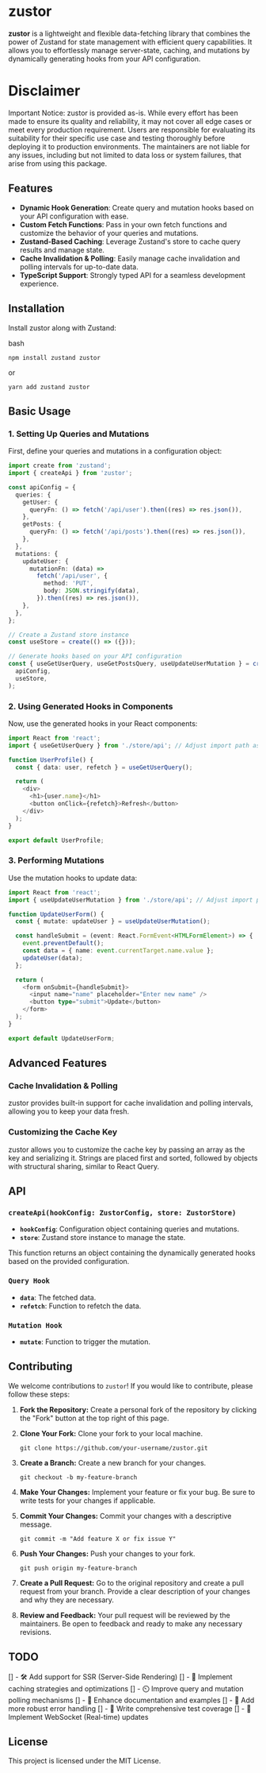 # zustor

**zustor** is a lightweight and flexible data-fetching library that combines the power of Zustand for state management with efficient query capabilities. It allows you to effortlessly manage server-state, caching, and mutations by dynamically generating hooks from your API configuration.

# Disclaimer

Important Notice: zustor is provided as-is. While every effort has been made to ensure its quality and reliability, it may not cover all edge cases or meet every production requirement. Users are responsible for evaluating its suitability for their specific use case and testing thoroughly before deploying it to production environments. The maintainers are not liable for any issues, including but not limited to data loss or system failures, that arise from using this package.

## Features

- **Dynamic Hook Generation**: Create query and mutation hooks based on your API configuration with ease.
- **Custom Fetch Functions**: Pass in your own fetch functions and customize the behavior of your queries and mutations.
- **Zustand-Based Caching**: Leverage Zustand's store to cache query results and manage state.
- **Cache Invalidation & Polling**: Easily manage cache invalidation and polling intervals for up-to-date data.
- **TypeScript Support**: Strongly typed API for a seamless development experience.

## Installation

Install zustor along with Zustand:

bash

`npm install zustand zustor`

or

`yarn add zustand zustor`

## Basic Usage

### 1\. Setting Up Queries and Mutations

First, define your queries and mutations in a configuration object:

```typescript
import create from 'zustand';
import { createApi } from 'zustor';

const apiConfig = {
  queries: {
    getUser: {
      queryFn: () => fetch('/api/user').then((res) => res.json()),
    },
    getPosts: {
      queryFn: () => fetch('/api/posts').then((res) => res.json()),
    },
  },
  mutations: {
    updateUser: {
      mutationFn: (data) =>
        fetch('/api/user', {
          method: 'PUT',
          body: JSON.stringify(data),
        }).then((res) => res.json()),
    },
  },
};

// Create a Zustand store instance
const useStore = create(() => ({}));

// Generate hooks based on your API configuration
const { useGetUserQuery, useGetPostsQuery, useUpdateUserMutation } = createApi(
  apiConfig,
  useStore,
);
```

### 2\. Using Generated Hooks in Components

Now, use the generated hooks in your React components:

```typescript
import React from 'react';
import { useGetUserQuery } from './store/api'; // Adjust import path as needed

function UserProfile() {
  const { data: user, refetch } = useGetUserQuery();

  return (
    <div>
      <h1>{user.name}</h1>
      <button onClick={refetch}>Refresh</button>
    </div>
  );
}

export default UserProfile;
```

### 3\. Performing Mutations

Use the mutation hooks to update data:

```typescript
import React from 'react';
import { useUpdateUserMutation } from './store/api'; // Adjust import path as needed

function UpdateUserForm() {
  const { mutate: updateUser } = useUpdateUserMutation();

  const handleSubmit = (event: React.FormEvent<HTMLFormElement>) => {
    event.preventDefault();
    const data = { name: event.currentTarget.name.value };
    updateUser(data);
  };

  return (
    <form onSubmit={handleSubmit}>
      <input name="name" placeholder="Enter new name" />
      <button type="submit">Update</button>
    </form>
  );
}

export default UpdateUserForm;

```

## Advanced Features

### Cache Invalidation & Polling

zustor provides built-in support for cache invalidation and polling intervals, allowing you to keep your data fresh.

### Customizing the Cache Key

zustor allows you to customize the cache key by passing an array as the key and serializing it. Strings are placed first and sorted, followed by objects with structural sharing, similar to React Query.

## API

### `createApi(hookConfig: ZustorConfig, store: ZustorStore)`

- **`hookConfig`**: Configuration object containing queries and mutations.
- **`store`**: Zustand store instance to manage the state.

This function returns an object containing the dynamically generated hooks based on the provided configuration.

### `Query Hook`

- **`data`**: The fetched data.
- **`refetch`**: Function to refetch the data.

### `Mutation Hook`

- **`mutate`**: Function to trigger the mutation.

## Contributing

We welcome contributions to `zustor`! If you would like to contribute, please follow these steps:

1.  **Fork the Repository:** Create a personal fork of the repository by clicking the "Fork" button at the top right of this page.

2.  **Clone Your Fork:** Clone your fork to your local machine.

    `git clone https://github.com/your-username/zustor.git`

3.  **Create a Branch:** Create a new branch for your changes.

    `git checkout -b my-feature-branch`

4.  **Make Your Changes:** Implement your feature or fix your bug. Be sure to write tests for your changes if applicable.

5.  **Commit Your Changes:** Commit your changes with a descriptive message.

    `git commit -m "Add feature X or fix issue Y"`

6.  **Push Your Changes:** Push your changes to your fork.

    `git push origin my-feature-branch`

7.  **Create a Pull Request:** Go to the original repository and create a pull request from your branch. Provide a clear description of your changes and why they are necessary.

8.  **Review and Feedback:** Your pull request will be reviewed by the maintainers. Be open to feedback and ready to make any necessary revisions.

## TODO

[] - 🛠️ Add support for SSR (Server-Side Rendering)
[] - 🚀 Implement caching strategies and optimizations
[] - ⏲️ Improve query and mutation polling mechanisms
[] - 📄 Enhance documentation and examples
[] - 🔧 Add more robust error handling
[] - 🧪 Write comprehensive test coverage
[] - 🔌 Implement WebSocket (Real-time) updates

## License

This project is licensed under the MIT License.
